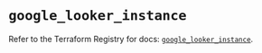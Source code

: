 # `google_looker_instance`

Refer to the Terraform Registry for docs: [`google_looker_instance`](https://registry.terraform.io/providers/hashicorp/google-beta/5.41.0/docs/resources/google_looker_instance).

